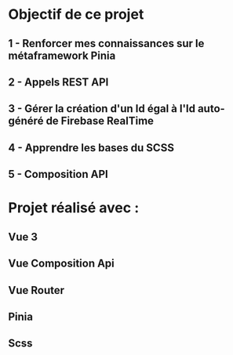 # Objectif de ce projet

## 1 - Renforcer mes connaissances sur le métaframework Pinia 
## 2 - Appels REST API 
## 3 - Gérer la création d'un Id égal à l'Id auto-généré de Firebase RealTime 
## 4 - Apprendre les bases du SCSS 
## 5 - Composition API 

# Projet réalisé avec :

## Vue 3
## Vue Composition Api
## Vue Router
## Pinia
## Scss
